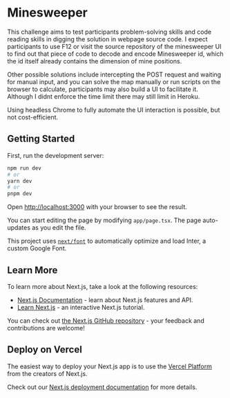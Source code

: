 # Minesweeper

This challenge aims to test participants problem-solving skills and code reading skills in digging the solution in webpage source code. I expect participants to use F12 or visit the source repository of the minesweeper UI to find out that piece of code to decode and encode Minesweeper id, which the id itself already contains the dimension of mine positions.

Other possible solutions include intercepting the POST request and waiting for manual input, and you can solve the map manually or run scripts on the browser to calculate, participants may also build a UI to facilitate it. Although I didnt enforce the time limit there may still limit in Heroku.

Using headless Chrome to fully automate the UI interaction is possible, but not cost-efficient.

## Getting Started

First, run the development server:

```bash
npm run dev
# or
yarn dev
# or
pnpm dev
```

Open [http://localhost:3000](http://localhost:3000) with your browser to see the result.

You can start editing the page by modifying `app/page.tsx`. The page auto-updates as you edit the file.

This project uses [`next/font`](https://nextjs.org/docs/basic-features/font-optimization) to automatically optimize and load Inter, a custom Google Font.

## Learn More

To learn more about Next.js, take a look at the following resources:

- [Next.js Documentation](https://nextjs.org/docs) - learn about Next.js features and API.
- [Learn Next.js](https://nextjs.org/learn) - an interactive Next.js tutorial.

You can check out [the Next.js GitHub repository](https://github.com/vercel/next.js/) - your feedback and contributions are welcome!

## Deploy on Vercel

The easiest way to deploy your Next.js app is to use the [Vercel Platform](https://vercel.com/new?utm_medium=default-template&filter=next.js&utm_source=create-next-app&utm_campaign=create-next-app-readme) from the creators of Next.js.

Check out our [Next.js deployment documentation](https://nextjs.org/docs/deployment) for more details.
